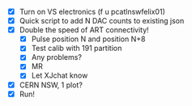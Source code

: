 - [x] Turn on VS electronics (f u pcatlnswfelix01)
- [x] Quick script to add N DAC counts to existing json
- [x] Double the speed of ART connectivity!
  - [x] Pulse position N and position N+8
  - [x] Test calib with 191 partition
  - [x] Any problems?
  - [x] MR
  - [x] Let XJchat know
- [x] CERN NSW, 1 plot?
- [x] Run!
